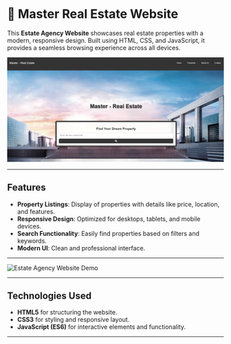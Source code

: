 # 🏡 Master Real Estate Website

This **Estate Agency Website** showcases real estate properties with a modern, responsive design. Built using HTML, CSS, and JavaScript, it provides a seamless browsing experience across all devices.

![Estate Agency Website Screenshot](Screenshot_2024_11_29-4.png)

---

## Features

- **Property Listings**: Display of properties with details like price, location, and features.
- **Responsive Design**: Optimized for desktops, tablets, and mobile devices.
- **Search Functionality**: Easily find properties based on filters and keywords.
- **Modern UI**: Clean and professional interface.

---
  
![Estate Agency Website Demo](https://i.pinimg.com/originals/d3/18/13/d3181322e4522cf897fa8c1a038c6a2d.gif)

---

## Technologies Used

- **HTML5** for structuring the website.
- **CSS3** for styling and responsive layout.
- **JavaScript (ES6)** for interactive elements and functionality.

---
